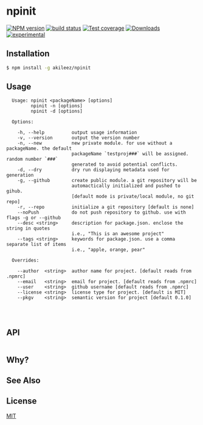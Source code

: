 # npinit
[![NPM version][npm-image]][npm-url]
[![build status][travis-image]][travis-url]
[![Test coverage][coveralls-image]][coveralls-url]
[![Downloads][downloads-image]][downloads-url]
[![experimental][stability-image]][stability-url]



## Installation
```bash
$ npm install -g akileez/npinit
```

## Usage
```
  Usage: npinit <packageName> [options]
         npinit -n [options]
         npinit -d [options]

  Options:

    -h, --help          output usage information
    -v, --version       output the version number
    -n, --new           new private module. for use without a packageName. the default
                        packageName `testproj###` will be assigned. random number `###`
                        generated to avoid potential conflicts.
    -d, --dry           dry run displaying metadata used for generation
    -g, --github        create public module. a git repository will be
                        automactically initialized and pushed to gihub.
                        [default mode is private/local module, no git repo]
    -r, --repo          initialize a git repository [default is none]
    --noPush            do not push repository to github. use with flags -g or --github
    --desc <string>     description for package.json. enclose the string in quotes
                        i.e., "This is an awesome project"
    --tags <string>     keywords for package.json. use a comma separate list of items
                        i.e., "apple, orange, pear"

  Overrides:

    --author  <string>  author name for project. [default reads from .npmrc]
    --email   <string>  email for project. [default reads from .npmrc]
    --user    <string>  github username [default reads from .npmrc]
    --license <string>  license type for project. [default is MIT]
    --pkgv    <string>  semantic version for project [default 0.1.0]

    
    
```

## API
```js

```

## Why?


## See Also


## License
[MIT](https://tldrlegal.com/license/mit-license)

[npm-image]: https://img.shields.io/npm/v/npinit.svg?style=flat-square
[npm-url]: https://npmjs.org/package/npinit
[travis-image]: https://img.shields.io/travis/akileez/npinit.svg?style=flat-square
[travis-url]: https://travis-ci.org/akileez/npinit
[coveralls-image]: https://img.shields.io/coveralls/akileez/npinit.svg?style=flat-square
[coveralls-url]: https://coveralls.io/r/akileez/npinit?branch=master
[downloads-image]: http://img.shields.io/npm/dm/npinit.svg?style=flat-square
[downloads-url]: https://npmjs.org/package/npinit
[stability-image]: https://img.shields.io/badge/stability-experimental-orange.svg?style=flat-square
[stability-url]: https://github.com/akileez/npinit
